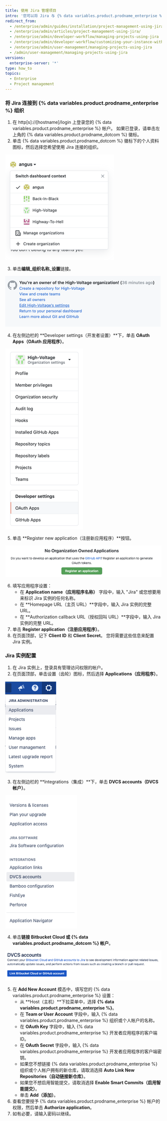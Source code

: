 ```yaml
---
title: 使用 Jira 管理项目
intro: '您可以将 Jira 与 {% data variables.product.prodname_enterprise %} 集成以进行项目管理。'
redirect_from:
  - /enterprise/admin/guides/installation/project-management-using-jira/
  - /enterprise/admin/articles/project-management-using-jira/
  - /enterprise/admin/developer-workflow/managing-projects-using-jira
  - /enterprise/admin/developer-workflow/customizing-your-instance-with-integrations
  - /enterprise/admin/user-management/managing-projects-using-jira
  - /admin/user-management/managing-projects-using-jira
versions:
  enterprise-server: '*'
type: how_to
topics:
  - Enterprise
  - Project management
---
```

### 将 Jira 连接到 {% data variables.product.prodname_enterprise %} 组织

1. 在 http[s]://[hostname]/login 上登录您的 {% data variables.product.prodname_enterprise %} 帐户。 如果已登录，请单击左上角的 {% data variables.product.prodname_dotcom %} 徽标。
2. 单击 {% data variables.product.prodname_dotcom %} 徽标下的个人资料图标，然后选择您希望使用 Jira 连接的组织。

  ![选择组织](/assets/images/enterprise/orgs-and-teams/profile-select-organization.png)

3. 单击**编辑_组织名称_设置**链接。

  ![编辑组织设置](/assets/images/enterprise/orgs-and-teams/edit-organization-settings.png)

4. 在左侧边栏的 **Developer settings（开发者设置）**下，单击 **OAuth Apps（OAuth 应用程序）**。

  ![选择 OAuth 应用程序](/assets/images/enterprise/orgs-and-teams/organization-dev-settings-oauth-apps.png)

5. 单击 **Register new application（注册新应用程序）**按钮。

  ![注册新应用程序按钮](/assets/images/enterprise/orgs-and-teams/register-oauth-application-button.png)

6. 填写应用程序设置：
    - 在 **Application name（应用程序名称）** 字段中，输入 "Jira" 或您想要用来标识 Jira 实例的任何名称。
    - 在 **Homepage URL（主页 URL）**字段中，输入 Jira 实例的完整 URL。
    - 在 **Authorization callback URL（授权回叫 URL）**字段中，输入 Jira 实例的完整 URL。
7. 单击 **Register application（注册应用程序）**。
8. 在页面顶部，记下 **Client ID** 和 **Client Secret**。 您将需要这些信息来配置 Jira 实例。

### Jira 实例配置

1. 在 Jira 实例上，登录具有管理访问权限的帐户。
2. 在页面顶部，单击设置（齿轮）图标，然后选择 **Applications（应用程序）**。

  ![选择 Jira 设置中的应用程序](/assets/images/enterprise/orgs-and-teams/jira/jira-applications.png)

3. 在左侧边栏的 **Integrations（集成）**下，单击 **DVCS accounts（DVCS 帐户）**。

  ![Jira 集成菜单 - DVCS 帐户](/assets/images/enterprise/orgs-and-teams/jira/jira-integrations-dvcs.png)

4. 单击**链接 Bitbucket Cloud 或 {% data variables.product.prodname_dotcom %} 帐户**。

  ![将 GitHub 帐户链接到 Jira](/assets/images/enterprise/orgs-and-teams/jira/jira-link-github-account.png)

5. 在 **Add New Account** 模态中，填写您的 {% data variables.product.prodname_enterprise %} 设置：
    - 从 **Host（主机）**下拉菜单中，选择 **{% data variables.product.prodname_enterprise %}**。
    - 在 **Team or User Account** 字段中，输入 {% data variables.product.prodname_enterprise %} 组织或个人帐户的名称。
    - 在 **OAuth Key** 字段中，输入 {% data variables.product.prodname_enterprise %} 开发者应用程序的客户端 ID。
    - 在 **OAuth Secret** 字段中，输入 {% data variables.product.prodname_enterprise %} 开发者应用程序的客户端密钥。
    - 如果您不想链接 {% data variables.product.prodname_enterprise %} 组织或个人帐户拥有的新仓库，请取消选择 **Auto Link New Repositories（自动链接新仓库）**。
    - 如果您不想启用智能提交，请取消选择 **Enable Smart Commits（启用智能提交）**。
    - 单击 **Add（添加）**。
6. 查看您要授予 {% data variables.product.prodname_enterprise %} 帐户的权限，然后单击 **Authorize application**。
7. 如有必要，请输入密码以继续。
